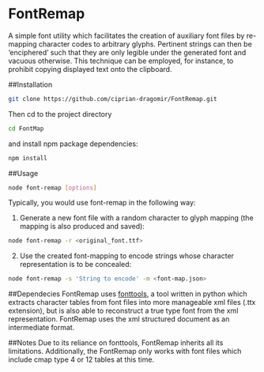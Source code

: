 # FontRemap
A simple font utility which facilitates the creation of auxiliary font files by re-mapping character codes to arbitrary glyphs. Pertinent strings can then be ‘enciphered’ such that they are only legible under the generated font and vacuous otherwise. This technique can be employed, for instance, to prohibit copying displayed text onto the clipboard.

##Installation

```bash
git clone https://github.com/ciprian-dragomir/FontRemap.git
```

Then cd to the project directory

```bash
cd FontMap
```
and install npm package dependencies:

```bash
npm install
```

##Usage

```bash
node font-remap [options]
```

Typically, you would use font-remap in the following way:

1. Generate a new font file with a random character to glyph mapping (the mapping is also produced and saved):

```bash
node font-remap -r <original_font.ttf>
```

2. Use the created font-mapping to encode strings whose character representation is to be concealed:

```bash
node font-remap -s 'String to encode' -m <font-map.json>
```

##Dependecies
FontRemap uses [fonttools](https://github.com/behdad/fonttools), a tool written in python which extracts character tables from font files into more manageable xml files (.ttx extension), but is also able to reconstruct a true type font from the xml representation. FontRemap uses the xml structured document as an intermediate format.

##Notes
Due to its reliance on fonttools, FontRemap inherits all its limitations. 
Additionally, the FontRemap only works with font files which include cmap type 4 or 12 tables at this time.

